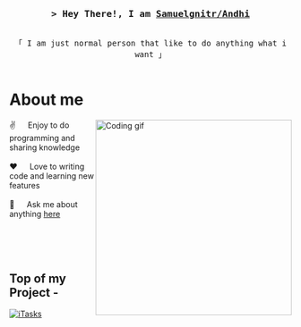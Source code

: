 <!-- Intro  -->
<h3 align="center">
        <samp>&gt; Hey There!, I am
                <b><a target="_blank" href="https://github.com/Samuelgnitr">Samuelgnitr/Andhi</a></b>
        </samp>
</h3>

<p align="center"> 
  <samp>
    <br>
    「 I am just normal person that like to do anything what i want 」
    <br>
    <br>
  </samp>
</p>

<!-- About Section -->
 # About me
 
<p>
 <img align="right" width="350" src="/assets/programmer.gif" alt="Coding gif" />
  
 ✌️ &emsp; Enjoy to do programming and sharing knowledge <br/><br/>
 ❤️ &emsp; Love to writing code and learning new features<br/><br/>
 💬 &emsp; Ask me about anything [here](https://github.com/Samuelgnitr/Samuelgnitr/issues)

</p>

<br/>
<br/>
<br/>

## Top of my Project -

[![iTasks](https://github-readme-stats.vercel.app/api/pin/?username=SamuelGnitr&repo=Story-of-life&border_color=7F3FBF&bg_color=0D1117&title_color=C9D1D9&text_color=8B949E&icon_color=7F3FBF)](https://github.com/alsiam/itasks)
